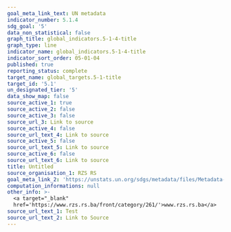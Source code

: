 ```yaml
---
goal_meta_link_text: UN metadata
indicator_number: 5.1.4
sdg_goal: '5'
data_non_statistical: false
graph_title: global_indicators.5-1-4-title
graph_type: line
indicator_name: global_indicators.5-1-4-title
indicator_sort_order: 05-01-04
published: true
reporting_status: complete
target_name: global_targets.5-1-title
target_id: '5.1'
un_designated_tier: '5'
data_show_map: false
source_active_1: true
source_active_2: false
source_active_3: false
source_url_3: Link to source
source_active_4: false
source_url_text_4: Link to source
source_active_5: false
source_url_text_5: Link to source
source_active_6: false
source_url_text_6: Link to source
title: Untitled
source_organisation_1: RZS RS
goal_meta_link_2: 'https://unstats.un.org/sdgs/metadata/files/Metadata-01-01-01a.pdf'
computation_informations: null
other_info: >-
  <a target="_blank"
  href='https://www.rzs.rs.ba/front/category/261/'>www.rzs.rs.ba</a>
source_url_text_1: Test
source_url_text_2: Link to Source
---
```

